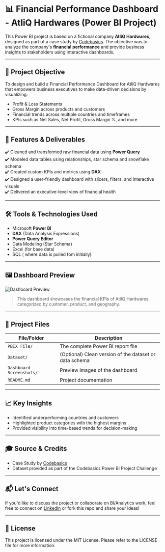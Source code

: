 # 📊 Financial Performance Dashboard - AtliQ Hardwares (Power BI Project)

This Power BI project is based on a fictional company **AtliQ Hardwares**, designed as part of a case study by [Codebasics](https://www.codebasics.io/). The objective was to analyze the company's **financial performance** and provide business insights to stakeholders using interactive dashboards.

---

## 🚀 Project Objective

To design and build a Financial Performance Dashboard for AtliQ Hardwares that empowers business executives to make data-driven decisions by visualizing:

- Profit & Loss Statements
- Gross Margin across products and customers
- Financial trends across multiple countries and timeframes
- KPIs such as Net Sales, Net Profit, Gross Margin %, and more

---

## 📂 Features & Deliverables

✔️ Cleaned and transformed raw financial data using **Power Query**  
✔️ Modeled data tables using relationships, star schema and snowflake schema  
✔️ Created custom KPIs and metrics using **DAX**  
✔️ Designed a user-friendly dashboard with slicers, filters, and interactive visuals  
✔️ Delivered an executive-level view of financial health

---

## 🛠️ Tools & Technologies Used

- Microsoft **Power BI**
- **DAX** (Data Analysis Expressions)
- **Power Query Editor**
- Data Modeling (Star Schema)
- Excel (for base data)
- SQL ( where data is pulled fom initially)

---

## 🖼️ Dashboard Preview

![Dashboard Preview](Dashboard%20Screenshots/dashboard-overview.png)

> This dashboard showcases the financial KPIs of AtliQ Hardwares, categorized by customer, product, and geography.

---

## 📁 Project Files

| File/Folder | Description |
|-------------|-------------|
| `PBIX File/` | The complete Power BI report file |
| `Dataset/` | (Optional) Clean version of the dataset or data schema |
| `Dashboard Screenshots/` | Preview images of the dashboard |
| `README.md` | Project documentation |

---

## 📈 Key Insights

- Identified underperforming countries and customers
- Highlighted product categories with the highest margins
- Provided visibility into time-based trends for decision-making

---

## 🎓 Source & Credits

- Case Study by [Codebasics](https://www.codebasics.io/)
- Dataset provided as part of the Codebasics Power BI Project Challenge

---

## 📬 Let's Connect

If you'd like to discuss the project or collaborate on BI/Analytics work, feel free to connect on [LinkedIn](https://www.linkedin.com/in/your-profile/) or fork this repo and share your ideas!

---

## 📄 License

This project is licensed under the MIT License. Please refer to the LICENSE file for more information.
